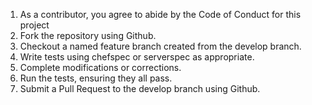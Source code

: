 1. As a contributor, you agree to abide by the Code of Conduct for this project
2. Fork the repository using Github.
3. Checkout a named feature branch created from the develop branch.
4. Write tests using chefspec or serverspec as appropriate.
5. Complete modifications or corrections.
6. Run the tests, ensuring they all pass.
7. Submit a Pull Request to the develop branch using Github.
